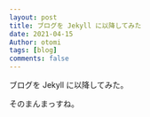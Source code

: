 ```yaml
---
layout: post
title: ブログを Jekyll に以降してみた
date: 2021-04-15
Author: otomi
tags: [blog]
comments: false
---
```

ブログを Jekyll に以降してみた。

<!-- more -->

そのまんまっすね。
